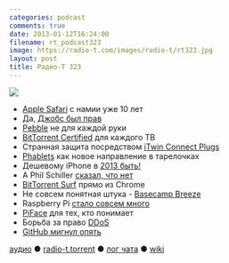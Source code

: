```yaml
---
categories: podcast
comments: true
date: 2013-01-12T16:24:00
filename: rt_podcast323
image: https://radio-t.com/images/radio-t/rt323.jpg
layout: post
title: Радио-Т 323
---
```


![](https://radio-t.com/images/radio-t/rt323.jpg)

* [Apple Safari](http://www.tuaw.com/2013/01/07/apple-safari-is-10-years-old-today/) с намии уже 10 лет
* Да, [Джобс был прав](http://www.tuaw.com/2013/01/09/tablets-overtake-laptops-just-as-steve-jobs-predicted/)
* [Pebble](http://www.technologyreview.com/view/509791/pebble-a-transitional-form-of-wearable-computer/) не для каждой руки
* [BitTorrent Certified](http://arstechnica.com/business/2013/01/android-bittorrent-certified-box-wants-to-bring-torrents-to-your-tv/) для каждого ТВ
* Странная защита посредством [iTwin Connect Plugs](http://techcrunch.com/2013/01/09/the-itwin-connect/)
* [Phablets](http://allthingsd.com/20130109/phablets-the-new-hotness-in-mobile-devices-not-so-fast/) как новое направление в тарелочках
* Дешевому iPhone в [2013 быть!](http://thenextweb.com/apple/2013/01/08/apple-to-release-less-expensive-iphone-in-2013-reports-wsj/)
* А Phil Schiller [сказал, что нет](http://gizmodo.com/5974908/phil-schiller-there-will-be-no-cheapo-iphone-stupid)
* [BitTorrent Surf](http://www.theverge.com/2013/1/11/3865300/bittorrent-releases-surf-extension-for-chrome) прямо из Chrome
* Не совсем понятная штука - [Basecamp Breeze](http://37signals.com/svn/posts/3391-launch-basecamp-breeze-the-easiest-way-for-small-groups-to-keep-in-touch-via-email)
* Raspberry Pi [стало совсем много](http://www.raspberrypi.org/archives/3011)
* [PiFace](http://www.electronicsweekly.com/Articles/10/01/2013/55341/piface-raspberry-pi-io-board.htm) для тех, кто понимает
* Борьба за право [DDoS](http://www.theverge.com/2013/1/9/3856202/anonymous-wants-ddos-attacks-to-be-protected-under-free-speech)
* [GitHub мигнул опять](http://techcrunch.com/2013/01/08/another-major-github-outage-this-is-not-good-for-its-100m-enterprise-push/)

[аудио](http://cdn.radio-t.com/rt_podcast323.mp3) ● [radio-t.torrent](http://cdn.radio-t.com/torrents/rt_podcast323.mp3.torrent) ● [лог чата](http://chat.radio-t.com/logs/radio-t-323.html) ● [wiki](http://wiki.radio-t.com/%D0%92%D1%8B%D0%BF%D1%83%D1%81%D0%BA_323)<audio src="http://cdn.radio-t.com/rt_podcast323.mp3" preload="none"></audio>

